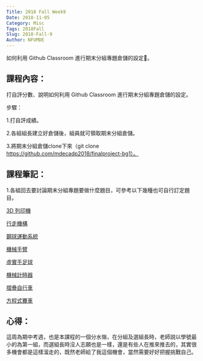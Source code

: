 ```yaml
---
Title: 2018 Fall Week9
Date: 2018-11-05
Category: Misc
Tags: 2018Fall
Slug: 2018-Fall-9
Author: NFUMDE
---
```


如何利用 Github Classroom 進行期末分組專題倉儲的設定。


<!-- PELICAN_END_SUMMARY -->

課程內容：
----

打自評分數、說明如何利用 Github Classroom 進行期末分組專題倉儲的設定。


步驟：

1.打自評成績。


2.各組組長建立好倉儲後，組員就可領取期末分組倉儲。


3.將期末分組倉儲clone下來（git clone https://github.com/mdecadp2018/finalproject-bg1）。



課程筆記：
----

1.各組回去要討論期末分組專題要做什麼題目，可參考以下幾種也可自行訂定題目。

[3D 列印機](http://mde.tw/cadp2018/content/3D%20%E5%88%97%E5%8D%B0%E6%A9%9F.html)

[行走機構](http://mde.tw/cadp2018/content/%E8%A1%8C%E8%B5%B0%E6%A9%9F%E6%A7%8B.html)

[鋼球運動系統](http://mde.tw/cadp2018/content/%E9%8B%BC%E7%90%83%E9%81%8B%E5%8B%95%E7%B3%BB%E7%B5%B1.html)

[機械手臂](http://mde.tw/cadp2018/content/%E6%A9%9F%E6%A2%B0%E6%89%8B%E8%87%82.html)

[虛實手足球](http://mde.tw/cadp2018/content/%E8%99%9B%E5%AF%A6%E6%89%8B%E8%B6%B3%E7%90%83.html)

[機械計時器](http://mde.tw/cadp2018/content/%E6%A9%9F%E6%A2%B0%E8%A8%88%E6%99%82%E5%99%A8.html)

[摺疊自行車](http://mde.tw/cadp2018/content/%E6%91%BA%E7%96%8A%E8%87%AA%E8%A1%8C%E8%BB%8A.html)

[方程式賽車](http://mde.tw/cadp2018/content/%E6%96%B9%E7%A8%8B%E5%BC%8F%E8%B3%BD%E8%BB%8A.html)

心得：
----
這周為期中考週，也是本課程的一個分水嶺，在分組及選組長時，老師說以學號最小的為第一組，而選組長時沒人志願也是一樣，還是有些人在推來推去的，其實很多機會都是這樣溜走的，既然老師給了我這個機會，當然需要好好把握挑戰自己。



